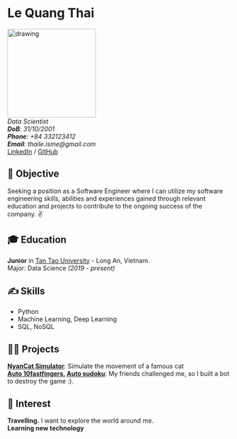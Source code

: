 # Le Quang Thai

<img src="https://github.com/thaile-isme/my-digital-cv/blob/gh-pages/my_img.png" alt="drawing" style="width:200px;"/> <br>
_Data Scientist_ <br>
_**DoB**: 31/10/2001_ <br>
_**Phone**: +84 332123412_ <br>
_**Email**: thaile.isme@gmail.com_ <br>
[LinkedIn](https://www.linkedin.com/in/thaileisme/) / [GitHub](https://github.com/thaile-isme/)

## 🎯 Objective

Seeking a position as a Software Engineer where I can utilize my software engineering skills, abilities and experiences gained through relevant education and projects to contribute to the ongoing success of the company. ✌️ <br> 

## 🎓 Education

**Junior** in [Tan Tao University](https://www.ttu.edu.vn/) - Long An, Vietnam. </br>Major: Data Science  _(2019 - present)_

## ✍️ Skills

- Python
- Machine Learning, Deep Learning 
- SQL, NoSQL

## 👨‍💻 Projects
**[NyanCat Simulator](https://github.com/thaile-isme/nyancat_simulator)**: Simulate the movement of a famous cat <br>
**[Auto 10fastfingers](https://github.com/thaile-isme/auto-10fastfingers.com), [Auto sudoku](https://github.com/thaile-isme/auto-sudoku.com)**: My friends challenged me, so I built a bot to destroy the game :).

## 🧸 Interest

**Travelling.** I want to explore the 
world around me.<br>
**Learning new technology**
